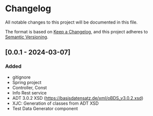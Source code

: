 # Changelog

All notable changes to this project will be documented in this file.

The format is based on [Keep a Changelog](https://keepachangelog.com/en/1.1.0/),
and this project adheres to [Semantic Versioning](https://semver.org/spec/v2.0.0.html).

## [0.0.1 - 2024-03-07]

### Added
- gitignore
- Spring project
- Controller, Const
- Info Rest service
- ADT 3.0.2 XSD (https://basisdatensatz.de/xml/oBDS_v3.0.2.xsd)
- XJC: Generation of classes from ADT XSD
- Test Data Generator component
